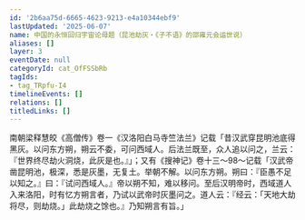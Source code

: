 ```yaml
---
id: '2b6aa75d-6665-4623-9213-e4a10344ebf9'
lastUpdated: '2025-06-07'
name: 中国的永恒回归宇宙论母题（昆池劫灰・《子不语》的邵雍元会运世说）
aliases: []
layer: 3
eventDate: null
categoryId: cat_OfFSSbRb
tagIds:
- tag_TRpfu-I4
timelineEvents: []
relations: []
titledLinks: []
---
```

南朝梁释慧皎《高僧传》卷一《汉洛阳白马寺竺法兰》记载「昔汉武穿昆明池底得黑灰。以问东方朔，朔云不委，可问西域人。后法兰既至，众人追以问之，兰云：『世界终尽劫火洞烧，此灰是也。』」；又有《搜神记》卷十三～98～记载「汉武帝凿昆明池，极深，悉是灰墨，无复土。举朝不解。以问东方朔。朔曰：『臣愚不足以知之。』曰：『试问西域人。』帝以朔不知，难以移问。至后汉明帝时，西域道人入来洛阳，时有忆方朔言者，乃试以武帝时灰墨问之。道人云：『经云：「天地大劫将尽，则劫烧。」此劫烧之馀也。』乃知朔言有旨。」
